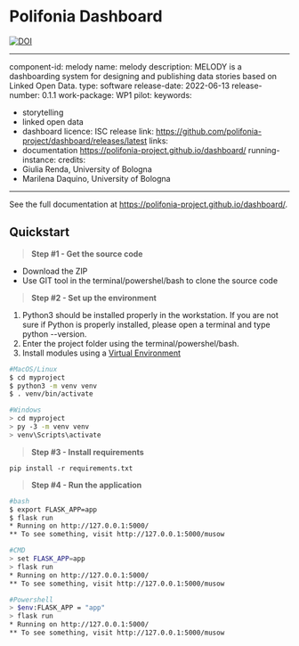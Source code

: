 # Polifonia Dashboard

[![DOI](https://zenodo.org/badge/431529042.svg)](https://zenodo.org/badge/latestdoi/431529042)

---
component-id: melody
name: melody
description: MELODY is a dashboarding system for designing and publishing data stories based on Linked Open Data.
type: software
release-date: 2022-06-13
release-number: 0.1.1
work-package: WP1
pilot: 
keywords:
  - storytelling
  - linked open data
  - dashboard
licence: ISC
release link: https://github.com/polifonia-project/dashboard/releases/latest
links: 
  - documentation https://polifonia-project.github.io/dashboard/
running-instance:
credits:
 - Giulia Renda, University of Bologna
 - Marilena Daquino, University of Bologna

--- 

See the full documentation at https://polifonia-project.github.io/dashboard/.

## Quickstart

> **Step #1 - Get the source code**


- Download the ZIP
- Use GIT tool in the terminal/powershel/bash to clone the source code


> **Step #2 - Set up the environment**


1. Python3 should be installed properly in the workstation. If you are not sure if Python is 
properly installed, please open a terminal and type python --version.
2. Enter the project folder using the terminal/powershel/bash.
3. Install modules using a [Virtual Environment](https://docs.python.org/3/library/venv.html)
```bash
#MacOS/Linux
$ cd myproject
$ python3 -m venv venv
$ . venv/bin/activate

#Windows
> cd myproject
> py -3 -m venv venv
> venv\Scripts\activate
```


> **Step #3 - Install requirements**



`pip install -r requirements.txt`



> **Step #4 - Run the application**
```bash
#bash
$ export FLASK_APP=app
$ flask run
* Running on http://127.0.0.1:5000/
** To see something, visit http://127.0.0.1:5000/musow

#CMD
> set FLASK_APP=app
> flask run
* Running on http://127.0.0.1:5000/
** To see something, visit http://127.0.0.1:5000/musow

#Powershell
> $env:FLASK_APP = "app"
> flask run
* Running on http://127.0.0.1:5000/
** To see something, visit http://127.0.0.1:5000/musow
```
